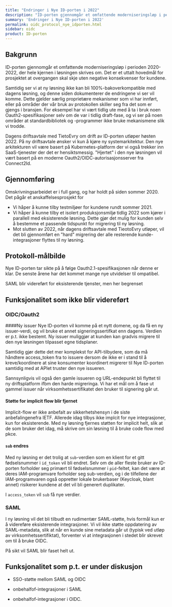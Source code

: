 ```yaml
---
title: "Endringer i Nye ID-porten i 2022"
description: "ID-porten gjennomgår et omfattende moderniseringsløp i perioden 2020-2022, der hele kjernen i løsningen skrives om.  Det er et uttalt hovedmål for prosjektet at overgangen skal skje uten negative konsekvenser for kundene.  Samtidig ser vi at ny løsning ikke kan bli 100%-bakoverkompatible med dagens løsning, og denne siden dokumenterer de endringene vi ser vil komme."
summary: 'Endringer i Nye ID-porten i 2022'
permalink: oidc_protocol_nye_idporten.html
sidebar: oidc
product: ID-porten
---
```



## Bakgrunn

ID-porten gjennomgår et omfattende moderniseringsløp i perioden 2020-2022, der hele kjernen i løsningen skrives om.  Det er et uttalt hovedmål for prosjektet at overgangen skal skje uten negative konsekvenser for kundene.  

Samtidig ser vi at ny løsning ikke kan bli 100%-bakoverkompatible med dagens løsning, og denne siden dokumenterer de endringene vi ser vil komme.  Dette gjelder særlig proprietære mekanismer som vi har innført, eller på områder der vår bruk av protokollen skiller seg fra det som er gjengs i bransjen.  For eksempel har vi vært tidlig ute med å ta i bruk noen Oauth2-spesifikasjoner selv om de var i tidlig draft-fase, og vi ser på noen områder at standardbibliotek og -programmer ikke bruke mekanismene slik vi trodde.

Dagens driftsavtale med TietoEvry om drift av ID-porten utløper høsten 2022.  På ny driftsavtale ønsker vi kun å kjøre ny systemarkitektur. Den nye arkitekturen vil være basert på Kubernetes-platform der vi også trekker inn SaaS-tjenester der det er hensiktsmessig.  "Hjertet" i den nye løsningen vil vært basert på en moderne Oauth2/OIDC-autorisasjonsserver fra Connect2Id.


## Gjennomføring

Omskrivningsarbeidet er i full gang, og har holdt på siden sommer 2020.  Det pågår et anskaffelsesprosjekt for

* Vi håper å kunne tilby testmiljøer for kundene rundt sommer 2021.
* Vi håper å kunne tilby et isolert produksjonsmiljø tidlig 2022 som kjører i parallell med eksisterende løsning.  Dette gjør det mulig for kunden selv å bestemme et passende tidspunkt for migrering til ny løsning.
* Mot slutten av 2022, når dagens driftsavtale med TieotoEvry utløper, vil det bli gjennomført en "hard" migrering der alle resterende kunde-integrasjoner flyttes til ny løsning.


## Protokoll-målbilde

Nye ID-porten tar sikte på å følge Oauth2.1-spesifikasjonen når denne er klar.  De senste årene har det kommet mange nye utvidelser til ompatibel.

SAML blir videreført for eksisterende tjenster, men her  begrenset


## Funksjonalitet som ikke blir videreført

### OIDC/Oauth2

####Ny issuer
 Nye ID-porten vil komme på et nytt domene, og da få en ny issuer-verdi, og vil bruke et annet signeringssertifkat enn dagens.  Verdien er p.t. ikke bestemt.   Ny issuer muliggjør at kunden kan gradvis migrere til den nye løsningen tilpasset egne tidsplaner.

Samtidig gjør dette det mer komplekst for API-tilbydere, som da må håndtere access_token fra to issuere dersom de ikke er i stand til å kreve/koordinere at sine konsumenter koordinert migrerer til Nye ID-porten samtidig med at APIet truster den nye issueren.

Sannsynligvis vil også den gamle issueren og URL-endepunkt bli flyttet til ny driftsplatform ifbm den harde migreringa.  Vi har et mål om å fase ut gammel issuer når virksomhetssertifikatet den bruker til signering går ut.


#### Støtte for implicit flow blir fjernet

Implicit-flow er ikke anbefalt av sikkerhetshensyn i de siste anbefalingenefra IETF.  Allerede idag tilbys ikke implcit for nye integrasjoner, kun for eksisterende.  Med ny løsning fjernes støtten for implicit helt, slik at de som bruker det idag, må skrive om sin løsning til å bruke code flow med pkce.

#### `sub` endres

Med ny løsning er det trolig at `sub`-verdien som en klient for et gitt fødselsnummer i `id_token` vil bli endret. Selv om de aller fleste bruker av ID-porten forholder seg primært til fødselsnummer i `pid`-feltet, kan det være at deres IAM-programvare forholder seg sub-verdien, og i de tilfellene der IAM-programvaren også oppretter lokale brukerbaser (Keycloak, blant annet) risikerer kundene at det vil bli generert duplikater.

I `access_token` vil `sub` få nye verdier.

### SAML

I ny løsning vil det bli tilbudt en rudimentær SAML-støtte, hvis formål kun er å videreføre eksisterende integrasjoner.  Vi vil ikke støtte oppdatering av SAML-metadata, slik at når en kunde sine metadata går ut (typisk ved utløp av virksomhetssertifiktat), forventer vi at integrasjonen i stedet blir skrevet om til å bruke OIDC.

På sikt vil SAML blir faset helt ut.

## Funksjonalitet som p.t. er under diskusjon

* SSO-støtte mellom SAML og OIDC

* onbehalfof-integrasjoner i SAML

* onbehalfof-integrasjoner i OIDC.
